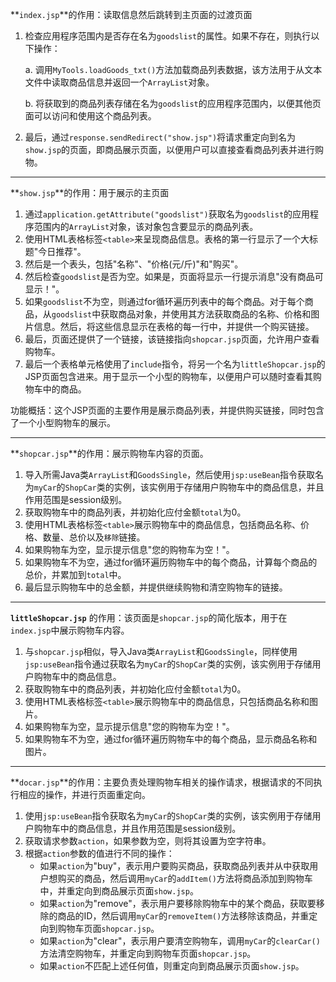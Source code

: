**`index.jsp`**的作用：读取信息然后跳转到主页面的过渡页面

1. 检查应用程序范围内是否存在名为`goodslist`的属性。如果不存在，则执行以下操作：

   a. 调用`MyTools.loadGoods_txt()`方法加载商品列表数据，该方法用于从文本文件中读取商品信息并返回一个`ArrayList`对象。

   b. 将获取到的商品列表存储在名为`goodslist`的应用程序范围内，以便其他页面可以访问和使用这个商品列表。

2. 最后，通过`response.sendRedirect("show.jsp")`将请求重定向到名为`show.jsp`的页面，即商品展示页面，以便用户可以直接查看商品列表并进行购物。



----

**`show.jsp`**的作用：用于展示的主页面

1. 通过`application.getAttribute("goodslist")`获取名为`goodslist`的应用程序范围内的`ArrayList`对象，该对象包含要显示的商品列表。
2. 使用HTML表格标签`<table>`来呈现商品信息。表格的第一行显示了一个大标题"今日推荐"。
3. 然后是一个表头，包括"名称"、"价格(元/斤)"和"购买"。
4. 然后检查`goodslist`是否为空。如果是，页面将显示一行提示消息"没有商品可显示！"。
5. 如果`goodslist`不为空，则通过for循环遍历列表中的每个商品。对于每个商品，从`goodslist`中获取商品对象，并使用其方法获取商品的名称、价格和图片信息。然后，将这些信息显示在表格的每一行中，并提供一个购买链接。
6. 最后，页面还提供了一个链接，该链接指向`shopcar.jsp`页面，允许用户查看购物车。
7. 最后一个表格单元格使用了`include`指令，将另一个名为`littleShopcar.jsp`的JSP页面包含进来。用于显示一个小型的购物车，以便用户可以随时查看其购物车中的商品。

功能概括：这个JSP页面的主要作用是展示商品列表，并提供购买链接，同时包含了一个小型购物车的展示。



----

**`shopcar.jsp`**的作用：展示购物车内容的页面。

1. 导入所需Java类`ArrayList`和`GoodsSingle`，然后使用`jsp:useBean`指令获取名为`myCar`的`ShopCar`类的实例，该实例用于存储用户购物车中的商品信息，并且作用范围是session级别。
2. 获取购物车中的商品列表，并初始化应付金额`total`为0。
3. 使用HTML表格标签`<table>`展示购物车中的商品信息，包括商品名称、价格、数量、总价以及`移除`链接。
4. 如果购物车为空，显示提示信息"您的购物车为空！"。
5. 如果购物车不为空，通过for循环遍历购物车中的每个商品，计算每个商品的总价，并累加到`total`中。
6. 最后显示购物车中的总金额，并提供继续购物和清空购物车的链接。



----

**`littleShopcar.jsp`** 的作用：该页面是`shopcar.jsp`的简化版本，用于在`index.jsp`中展示购物车内容。

1. 与`shopcar.jsp`相似，导入Java类`ArrayList`和`GoodsSingle`，同样使用`jsp:useBean`指令通过获取名为`myCar`的`ShopCar`类的实例，该实例用于存储用户购物车中的商品信息。
2. 获取购物车中的商品列表，并初始化应付金额`total`为0。
3. 使用HTML表格标签`<table>`展示购物车中的商品信息，只包括商品名称和图片。
4. 如果购物车为空，显示提示信息"您的购物车为空！"。
5. 如果购物车不为空，通过for循环遍历购物车中的每个商品，显示商品名称和图片。





----

**`docar.jsp`**的作用：主要负责处理购物车相关的操作请求，根据请求的不同执行相应的操作，并进行页面重定向。

1. 使用`jsp:useBean`指令获取名为`myCar`的`ShopCar`类的实例，该实例用于存储用户购物车中的商品信息，并且作用范围是session级别。
2. 获取请求参数`action`，如果参数为空，则将其设置为空字符串。
3. 根据`action`参数的值进行不同的操作：
   - 如果`action`为"buy"，表示用户要购买商品，获取商品列表并从中获取用户想购买的商品，然后调用`myCar`的`addItem()`方法将商品添加到购物车中，并重定向到商品展示页面`show.jsp`。
   - 如果`action`为"remove"，表示用户要移除购物车中的某个商品，获取要移除的商品的ID，然后调用`myCar`的`removeItem()`方法移除该商品，并重定向到购物车页面`shopcar.jsp`。
   - 如果`action`为"clear"，表示用户要清空购物车，调用`myCar`的`clearCar()`方法清空购物车，并重定向到购物车页面`shopcar.jsp`。
   - 如果`action`不匹配上述任何值，则重定向到商品展示页面`show.jsp`。
